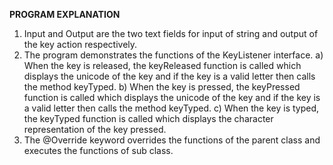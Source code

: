**PROGRAM EXPLANATION**

1. Input and Output are the two text fields for input of string and output of the key action respectively.
2. The program demonstrates the functions of the KeyListener interface.
a) When the key is released, the keyReleased function is called which displays the unicode of the key and if the key is a valid letter then calls the method keyTyped.
b) When the key is pressed, the keyPressed function is called which displays the unicode of the key and if the key is a valid letter then calls the method keyTyped.
c) When the key is typed, the keyTyped function is called which displays the character representation of the key pressed.
3. The @Override keyword overrides the functions of the parent class and executes the functions of sub class.
